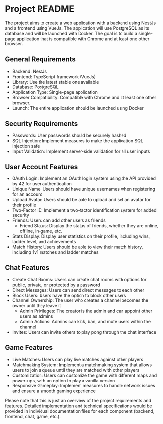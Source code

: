# Project README

The project aims to create a web application with a backend using NestJs and a frontend using VueJs. The application will use PostgreSQL as its database and will be launched with Docker. The goal is to build a single-page application that is compatible with Chrome and at least one other browser.

## General Requirements

- Backend: NestJs
- Frontend: TypeScript framework (VueJs)
- Library: Use the latest stable one available
- Database: PostgreSQL
- Application Type: Single-page application
- Browser Compatibility: Compatible with Chrome and at least one other browser.
- Launch: The entire application should be launched using Docker

## Security Requirements

- Passwords: User passwords should be securely hashed
- SQL Injection: Implement measures to make the application SQL injection safe
- Input Validation: Implement server-side validation for all user inputs

## User Account Features

- 0Auth Login: Implement an OAuth login system using the API provided by 42 for user authentication
- Unique Name: Users should have unique usernames when registering for an account
- Upload Avatar: Users should be able to upload and set an avatar for their profile
- Two-Factor ID: Implement a two-factor identification system for added security
- Friends: Users can add other users as friends
  - Friend Status: Display the status of friends, whether they are online, offline, in-game, etc.
- Stats Display: Display user statistics on their profile, including wins, ladder level, and achievements
- Match History: Users should be able to view their match history, including 1v1 matches and ladder matches

## Chat Features

- Create Chat Rooms: Users can create chat rooms with options for public, private, or protected by a password
- Direct Messages: Users can send direct messages to each other
- Block Users: Users have the option to block other users
- Channel Ownership: The user who creates a channel becomes the owner until they leave it
  - Admin Privileges: The creator is the admin and can appoint other users as admins
  - Admin Actions: Admins can kick, ban, and mute users within the channel
- Invites: Users can invite others to play pong through the chat interface

## Game Features

- Live Matches: Users can play live matches against other players
- Matchmaking System: Implement a matchmaking system that allows users to join a queue until they are matched with other players
- Customization: Users can customize the game with different maps and power-ups, with an option to play a vanilla version
- Responsive Gameplay: Implement measures to handle network issues and ensure a smooth gaming experience

Please note that this is just an overview of the project requirements and features. Detailed implementation and technical specifications would be provided in individual documentation files for each component (backend, frontend, chat, game, etc.).
